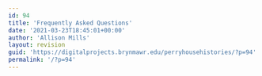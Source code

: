 ```yaml
---
id: 94
title: 'Frequently Asked Questions'
date: '2021-03-23T18:45:01+00:00'
author: 'Allison Mills'
layout: revision
guid: 'https://digitalprojects.brynmawr.edu/perryhousehistories/?p=94'
permalink: '/?p=94'
---
```


